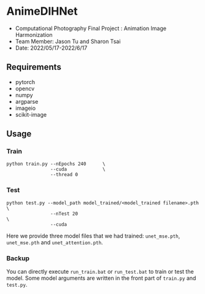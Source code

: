 # AnimeDIHNet
- Computational Photography Final Project : Animation Image Harmonization 
- Team Member: Jason Tu and Sharon Tsai
- Date: 2022/05/17-2022/6/17

## Requirements
- pytorch
- opencv
- numpy
- argparse
- imageio
- scikit-image

## Usage
### Train
```
python train.py --nEpochs 240      \
                --cuda             \ 
                --thread 0
```
### Test
```
python test.py --model_path model_trained/<model_trained filename>.pth  \
                --nTest 20                                              \
                --cuda
```
Here we provide three model files that we had trained: `unet_mse.pth`, `unet_mse.pth` and `unet_attention.pth`.

### Backup
You can directly execute `run_train.bat` or `run_test.bat` to train or test the model. Some model arguments are written in the front part of `train.py` and `test.py`.

